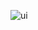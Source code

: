 ![ui](https://user-images.githubusercontent.com/91384732/166170826-cd769754-7e1c-418e-93c4-237780813687.png|width=200)

